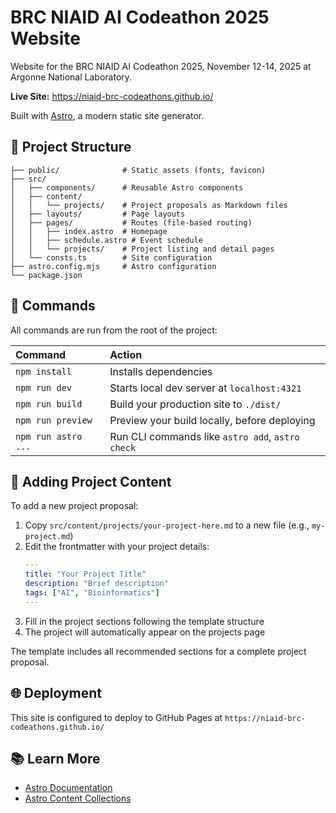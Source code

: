 # BRC NIAID AI Codeathon 2025 Website

Website for the BRC NIAID AI Codeathon 2025, November 12-14, 2025 at Argonne National Laboratory.

**Live Site:** https://niaid-brc-codeathons.github.io/

Built with [Astro](https://astro.build/), a modern static site generator.

## 🚀 Project Structure

```text
├── public/              # Static assets (fonts, favicon)
├── src/
│   ├── components/      # Reusable Astro components
│   ├── content/
│   │   └── projects/    # Project proposals as Markdown files
│   ├── layouts/         # Page layouts
│   ├── pages/           # Routes (file-based routing)
│   │   ├── index.astro  # Homepage
│   │   ├── schedule.astro # Event schedule
│   │   └── projects/    # Project listing and detail pages
│   └── consts.ts        # Site configuration
├── astro.config.mjs     # Astro configuration
└── package.json
```

## 🧞 Commands

All commands are run from the root of the project:

| Command             | Action                                           |
| :------------------ | :----------------------------------------------- |
| `npm install`       | Installs dependencies                            |
| `npm run dev`       | Starts local dev server at `localhost:4321`      |
| `npm run build`     | Build your production site to `./dist/`          |
| `npm run preview`   | Preview your build locally, before deploying     |
| `npm run astro ...` | Run CLI commands like `astro add`, `astro check` |

## 📝 Adding Project Content

To add a new project proposal:

1. Copy `src/content/projects/your-project-here.md` to a new file (e.g., `my-project.md`)
2. Edit the frontmatter with your project details:
   ```yaml
   ---
   title: "Your Project Title"
   description: "Brief description"
   tags: ["AI", "Bioinformatics"]
   ---
   ```
3. Fill in the project sections following the template structure
4. The project will automatically appear on the projects page

The template includes all recommended sections for a complete project proposal.

## 🌐 Deployment

This site is configured to deploy to GitHub Pages at `https://niaid-brc-codeathons.github.io/`

## 📚 Learn More

- [Astro Documentation](https://docs.astro.build)
- [Astro Content Collections](https://docs.astro.build/en/guides/content-collections/)
